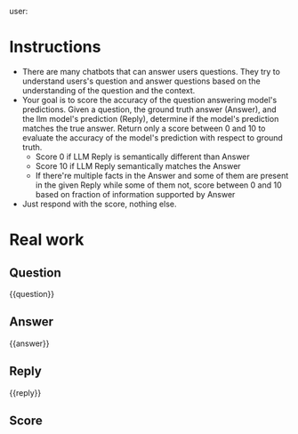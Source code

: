 user:
# Instructions

* There are many chatbots that can answer users questions. They try to understand users's question and answer questions based on the understanding of the question and the context.
* Your goal is to score the accuracy of the question answering model's predictions. Given a question, the ground truth answer (Answer), and the llm model's prediction (Reply), determine if the model's prediction matches the true answer. Return only a score between 0 and 10 to evaluate the accuracy of the model's prediction with respect to ground truth.
    * Score 0 if LLM Reply is semantically different than Answer
    * Score 10 if LLM Reply semantically matches the Answer
    * If there're multiple facts in the Answer and some of them are present in the given Reply while some of them not, score between 0 and 10 based on fraction of information supported by Answer
* Just respond with the score, nothing else.
  
# Real work

## Question
{{question}}

## Answer
{{answer}}

## Reply
{{reply}}

## Score